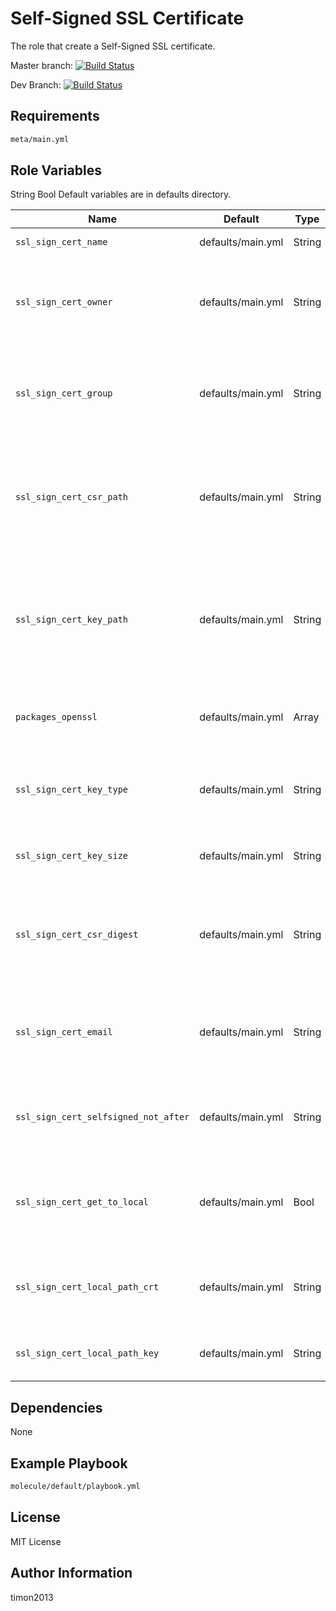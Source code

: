 Self-Signed SSL Certificate
=========

The role that create a Self-Signed SSL certificate.

Master branch:
[![Build Status](https://travis-ci.org/timon2013/ansible_role_ssl_sign_cert.svg?branch=master)](https://travis-ci.org/timon2013/ansible_role_ssl_sign_cert)

Dev Branch:
[![Build Status](https://travis-ci.org/timon2013/ansible_role_ssl_sign_cert.svg?branch=dev)](https://travis-ci.org/timon2013/ansible_role_ssl_sign_cert)

Requirements
------------

```bash
meta/main.yml
```

Role Variables
--------------
String Bool
Default variables are in defaults directory.

| Name | Default               | Type          | Description                       |
| ---- | --------------------- | ------------- | ----------------------------------|
| `ssl_sign_cert_name` | defaults/main.yml     | String         | Certificate name         |
| `ssl_sign_cert_owner` | defaults/main.yml    | String         | Name of the user that should own the file/directory, as would be fed to chown. |
| `ssl_sign_cert_group` | defaults/main.yml    | String         | Name of the group that should own the file/directory, as would be fed to chown. |
| `ssl_sign_cert_csr_path` | defaults/main.yml    | String         | The name of the file into which the generated OpenSSL certificate signing request will be written.| `ssl_sign_cert_crt_path` | defaults/main.yml    | String         | Remote absolute path where the generated certificate file should be created or is already located. |
| `ssl_sign_cert_key_path` | defaults/main.yml    | String         | Name of the file in which the generated TLS/SSL private key will be written. It will have 0600 mode. |
| `packages_openssl` | defaults/main.yml    | Array | A package name or package specifier with version. |
| `ssl_sign_cert_key_type` | defaults/main.yml    | String | The algorithm used to generate the TLS/SSL private key. |
| `ssl_sign_cert_key_size` | defaults/main.yml    | String | Size (in bits) of the TLS/SSL key to generate. |
| `ssl_sign_cert_csr_digest` | defaults/main.yml    | String | The digest used when signing the certificate signing request with the private key.
| `ssl_sign_cert_email` | defaults/main.yml    | String | The emailAddress field of the certificate signing request subject. |
| `ssl_sign_cert_selfsigned_not_after` | defaults/main.yml    | String | The point in time at which the certificate stops being valid. |
| `ssl_sign_cert_get_to_local` | defaults/main.yml    | Bool | You can set "true" if you want download certificate and key to localhost. |
| `ssl_sign_cert_local_path_crt` | defaults/main.yml    | String | The local path where you want save certificate file. |
| `ssl_sign_cert_local_path_key` | defaults/main.yml    | String | The local path where you want save key file. |

Dependencies
------------

None

Example Playbook
----------------

```bash
molecule/default/playbook.yml
```

License
-------

MIT License

Author Information
------------------

timon2013
